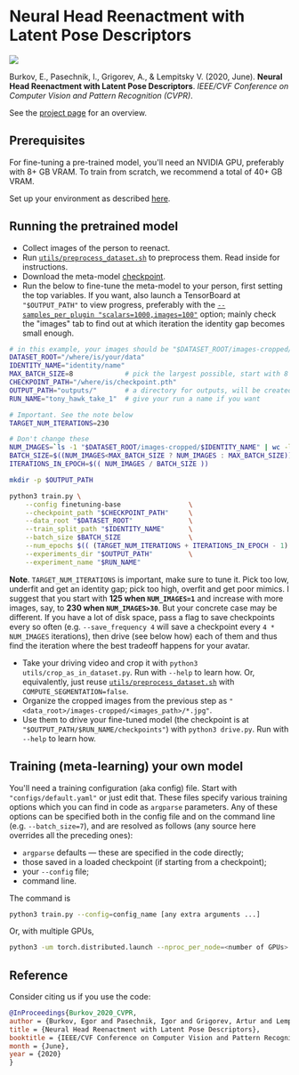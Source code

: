 # Neural Head Reenactment with Latent Pose Descriptors

![](https://user-images.githubusercontent.com/9570420/94962966-0a8bb900-0500-11eb-90ee-3315368019b8.png)

Burkov, E., Pasechnik, I., Grigorev, A., & Lempitsky V. (2020, June). **Neural Head Reenactment with Latent Pose Descriptors**. *IEEE/CVF Conference on Computer Vision and Pattern Recognition (CVPR)*.

See the [project page](https://shrubb.github.io/research/latent-pose-reenactment/) for an overview.

## Prerequisites

For fine-tuning a pre-trained model, you'll need an NVIDIA GPU, preferably with 8+ GB VRAM. To train from scratch, we recommend a total of 40+ GB VRAM.

Set up your environment as described [here](INSTALL.md).

## Running the pretrained model

* Collect images of the person to reenact.
* Run [`utils/preprocess_dataset.sh`](utils/preprocess_dataset.sh) to preprocess them. Read inside for instructions.
* Download the meta-model [checkpoint](https://drive.google.com/file/d/14-FYaz6YhTX5M_P3-rm2ITcxGljmWl-F/view?usp=share_link).
* Run the below to fine-tune the meta-model to your person, first setting the top variables. If you want, also launch a TensorBoard at `"$OUTPUT_PATH"` to view progress, preferably with the [`--samples_per_plugin "scalars=1000,images=100"`](https://stackoverflow.com/questions/57669234/how-to-display-more-than-10-images-in-tensorboard) option; mainly check the "images" tab to find out at which iteration the identity gap becomes small enough.

```bash
# in this example, your images should be "$DATASET_ROOT/images-cropped/$IDENTITY_NAME/*.jpg"
DATASET_ROOT="/where/is/your/data"
IDENTITY_NAME="identity/name"
MAX_BATCH_SIZE=8             # pick the largest possible, start with 8 and decrease until it fits in VRAM
CHECKPOINT_PATH="/where/is/checkpoint.pth"
OUTPUT_PATH="outputs/"       # a directory for outputs, will be created
RUN_NAME="tony_hawk_take_1"  # give your run a name if you want

# Important. See the note below
TARGET_NUM_ITERATIONS=230

# Don't change these
NUM_IMAGES=`ls -1 "$DATASET_ROOT/images-cropped/$IDENTITY_NAME" | wc -l`
BATCH_SIZE=$((NUM_IMAGES<MAX_BATCH_SIZE ? NUM_IMAGES : MAX_BATCH_SIZE))
ITERATIONS_IN_EPOCH=$(( NUM_IMAGES / BATCH_SIZE ))

mkdir -p $OUTPUT_PATH

python3 train.py \
    --config finetuning-base                 \
    --checkpoint_path "$CHECKPOINT_PATH"     \
    --data_root "$DATASET_ROOT"              \
    --train_split_path "$IDENTITY_NAME"      \
    --batch_size $BATCH_SIZE                 \
    --num_epochs $(( (TARGET_NUM_ITERATIONS + ITERATIONS_IN_EPOCH - 1) / ITERATIONS_IN_EPOCH )) \
    --experiments_dir "$OUTPUT_PATH"         \
    --experiment_name "$RUN_NAME"
```

**Note**. `TARGET_NUM_ITERATIONS` is important, make sure to tune it. Pick too low, underfit and get an identity gap; pick too high, overfit and get poor mimics. I suggest that you start with **125 when `NUM_IMAGES=1`** and increase with more images, say, to **230 when `NUM_IMAGES>30`**. But your concrete case may be different. If you have a lot of disk space, pass a flag to save checkpoints every so often (e.g. `--save_frequency 4` will save a checkpoint every `4 * NUM_IMAGES` iterations), then drive (see below how) each of them and thus find the iteration where the best tradeoff happens for your avatar.

* Take your driving video and crop it with `python3 utils/crop_as_in_dataset.py`. Run with `--help` to learn how. Or, equivalently, just reuse [`utils/preprocess_dataset.sh`](utils/preprocess_dataset.sh) with `COMPUTE_SEGMENTATION=false`.
* Organize the cropped images from the previous step as `"<data_root>/images-cropped/<images_path>/*.jpg"`.
* Use them to drive your fine-tuned model (the checkpoint is at `"$OUTPUT_PATH/$RUN_NAME/checkpoints"`) with `python3 drive.py`. Run with `--help` to learn how.

## Training (meta-learning) your own model

You'll need a training configuration (aka config) file. Start with `"configs/default.yaml"` or just edit that. These files specify various training options which you can find in code as `argparse` parameters. Any of these options can be specified both in the config file and on the command line (e.g. `--batch_size=7`), and are resolved as follows (any source here overrides all the preceding ones):

* `argparse` defaults — these are specified in the code directly;
* those saved in a loaded checkpoint (if starting from a checkpoint);
* your `--config` file;
* command line.

The command is

```bash
python3 train.py --config=config_name [any extra arguments ...]
```

Or, with multiple GPUs,

```bash
python3 -um torch.distributed.launch --nproc_per_node=<number of GPUs> train.py --config=config_name [any extra arguments ...]
```

## Reference

Consider citing us if you use the code:

```bibtex
@InProceedings{Burkov_2020_CVPR,
author = {Burkov, Egor and Pasechnik, Igor and Grigorev, Artur and Lempitsky, Victor},
title = {Neural Head Reenactment with Latent Pose Descriptors},
booktitle = {IEEE/CVF Conference on Computer Vision and Pattern Recognition (CVPR)},
month = {June},
year = {2020}
}
```

